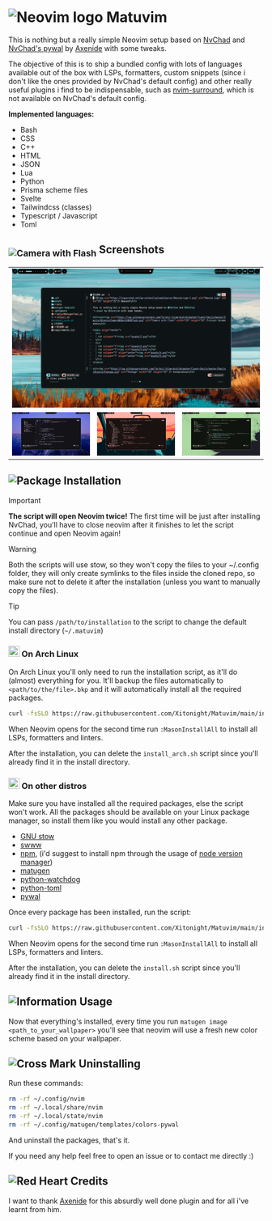 <h1><img src="https://logosrated.net/wp-content/uploads/parser/Neovim-Logo-1.png" alt="Neovim logo" width="25" height="25"/> Matuvim</h1>

This is nothing but a really simple Neovim setup based on [NvChad](https://nvchad.com/) and [NvChad's pywal](https://github.com/NvChad/pywal) by [Axenide](https://github.com/Axenide) with some tweaks.

The objective of this is to ship a bundled config with lots of languages available out of the box with LSPs, formatters, custom snippets (since i don't like the ones provided by NvChad's default config) and other really useful plugins i find to be indispensable, such as [nvim-surround](https://github.com/kylechui/nvim-surround), which is not available on NvChad's default config.

**Implemented languages:**
- Bash
- CSS
- C++
- HTML
- JSON
- Lua
- Python
- Prisma scheme files
- Svelte
- Tailwindcss (classes)
- Typescript / Javascript
- Toml

<h2><sub><img src="https://raw.githubusercontent.com/Tarikul-Islam-Anik/Animated-Fluent-Emojis/master/Emojis/Objects/Camera%20with%20Flash.png" alt="Camera with Flash" width="25" height="25" /></sub> Screenshots</h2>

<table align="center">
  <tr>
    <td colspan="3"><img src="assets/1.png"></td>
  </tr>
  <tr>
    <td colspan="1"><img src="assets/2.png"></td>
    <td colspan="1"><img src="assets/3.png"></td>
    <td colspan="1"><img src="assets/4.png"></td>
  </tr>
</table>

<h2><img src="https://raw.githubusercontent.com/Tarikul-Islam-Anik/Animated-Fluent-Emojis/master/Emojis/Objects/Package.png" alt="Package" width="25" height="25" /> Installation</h2>

> [!IMPORTANT]
> **The script will open Neovim twice!** The first time will be just after installing NvChad, you'll have to close neovim after it finishes to let the script continue and open Neovim again!

> [!WARNING]
> Both the scripts will use stow, so they won't copy the files to your ~/.config folder, they will only create symlinks to the files inside the cloned repo, so make sure not to delete it after the installation (unless you want to manually copy the files).

> [!TIP]
> You can pass `/path/to/installation` to the script to change the default install directory (`~/.matuvim`)

<h3><img src="http://wiki.installgentoo.com/images/f/f9/Arch-linux-logo.png" width=22 height=22/> On Arch Linux</h3>

On Arch Linux you'll only need to run the installation script, as it'll do (almost) everything for you. It'll backup the files automatically to `<path/to/the/file>.bkp` and it will automatically install all the required packages.

```bash
curl -fsSLO https://raw.githubusercontent.com/Xitonight/Matuvim/main/install_arch.sh && chmod +x ./install_arch.sh && ./install_arch.sh
```

When Neovim opens for the second time run `:MasonInstallAll` to install all LSPs, formatters and linters.

After the installation, you can delete the `install_arch.sh` script since you'll already find it in the install directory.

<h3><img src="http://wiki.installgentoo.com/images/5/5b/Ubuntu.png" width=22 height=22/> On other distros</h3>

Make sure you have installed all the required packages, else the script won't work.
All the packages should be available on your Linux package manager, so install them like you would install any other package.

- [GNU stow](https://www.gnu.org/software/stow/)
- [swww](https://github.com/LGFae/swww)
- [npm](https://www.npmjs.com), (i'd suggest to install npm through the usage of [node version manager](https://github.com/nvm-sh/nvm))
- [matugen](https://github.com/InioX/matugen) 
- [python-watchdog](https://pypi.org/project/watchdog/)
- [python-toml]( https://pypi.org/project/toml/ )
- [pywal](https://github.com/dylanaraps/pywal) 

Once every package has been installed, run the script:

```bash
curl -fsSLO https://raw.githubusercontent.com/Xitonight/Matuvim/main/install.sh && chmod +x ./install.sh && ./install.sh
```

When Neovim opens for the second time run `:MasonInstallAll` to install all LSPs, formatters and linters.

After the installation, you can delete the `install.sh` script since you'll already find it in the install directory.

<h2><img src="https://raw.githubusercontent.com/Tarikul-Islam-Anik/Animated-Fluent-Emojis/master/Emojis/Symbols/Information.png" alt="Information" width="25" height="25" /> Usage</h2>

Now that everything's installed, every time you run `matugen image <path_to_your_wallpaper>` you'll see that neovim will use a fresh new color scheme based on your wallpaper. 

<h2><img src="https://raw.githubusercontent.com/Tarikul-Islam-Anik/Animated-Fluent-Emojis/master/Emojis/Symbols/Cross%20Mark.png" alt="Cross Mark" width="25" height="25" /> Uninstalling</h2>

Run these commands:

```bash
rm -rf ~/.config/nvim
rm -rf ~/.local/share/nvim
rm -rf ~/.local/state/nvim
rm -rf ~/.config/matugen/templates/colors-pywal
```

And uninstall the packages, that's it.

If you need any help feel free to open an issue or to contact me directly :)

<h2><img src="https://raw.githubusercontent.com/Tarikul-Islam-Anik/Animated-Fluent-Emojis/master/Emojis/Smilies/Red%20Heart.png" alt="Red Heart" width="25" height="25" /> Credits</h2>

I want to thank [Axenide](https://github.com/Axenide) for this absurdly well done plugin and for all i've learnt from him.
